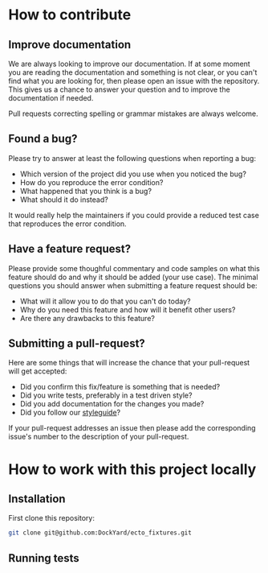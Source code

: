 # How to contribute

## Improve documentation

We are always looking to improve our documentation. If at some moment you are
reading the documentation and something is not clear, or you can't find what you
are looking for, then please open an issue with the repository. This gives us a
chance to answer your question and to improve the documentation if needed.

Pull requests correcting spelling or grammar mistakes are always welcome.

## Found a bug?

Please try to answer at least the following questions when reporting a bug:

-   Which version of the project did you use when you noticed the bug?
-   How do you reproduce the error condition?
-   What happened that you think is a bug?
-   What should it do instead?

It would really help the maintainers if you could provide a reduced test case
that reproduces the error condition.

## Have a feature request?

Please provide some thoughful commentary and code samples on what this feature
should do and why it should be added (your use case). The minimal questions you
should answer when submitting a feature request should be:

-   What will it allow you to do that you can't do today?
-   Why do you need this feature and how will it benefit other users?
-   Are there any drawbacks to this feature?

## Submitting a pull-request?

Here are some things that will increase the chance that your pull-request will
get accepted:

-   Did you confirm this fix/feature is something that is needed?
-   Did you write tests, preferably in a test driven style?
-   Did you add documentation for the changes you made?
-   Did you follow our [styleguide](https://github.com/dockyard/styleguides)?

If your pull-request addresses an issue then please add the corresponding
issue's number to the description of your pull-request.

# How to work with this project locally

## Installation

First clone this repository:

```sh
git clone git@github.com:DockYard/ecto_fixtures.git
```

<!-- Add further details on how to install the project here -->

## Running tests

<!-- Tell the user how to run the tests of your project -->
